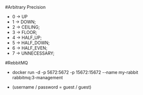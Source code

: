 #Arbitrary Precision
- 0 -> UP
- 1 -> DOWN;
- 2 -> CEILING;
- 3 -> FLOOR;
- 4 -> HALF_UP;
- 5 -> HALF_DOWN;
- 6 -> HALF_EVEN;
- 7 -> UNNECESSARY;


#RebbitMQ
- docker run -d -p 5672:5672 -p 15672:15672 --name my-rabbit rabbitmq:3-management

- (username / password = guest / guest)